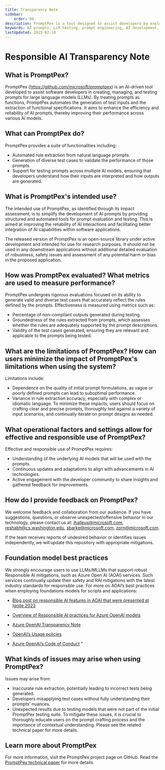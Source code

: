 ```yaml
---
title: Transparency Note
sidebar:
    order: 99
description: PromptPex is a tool designed to assist developers by exploring and testing AI model prompts.
keywords: AI prompts, LLM testing, prompt engineering, AI development, responsible AI
lastUpdated: 2025-02-18
---
```


# Responsible AI Transparency Note

## What is PromptPex?

PromptPex (https://github.com/microsoft/promptpex) is an AI-driven tool developed to assist software developers in creating, managing, and testing prompts for large language models (LLMs). By treating prompts as functions, PromptPex automates the generation of test inputs and the extraction of functional specifications. It aims to enhance the efficiency and reliability of AI prompts, thereby improving their performance across various AI models.

## What can PromptPex do?

PromptPex provides a suite of functionalities including:

-   Automated rule extraction from natural language prompts.
-   Generation of diverse test cases to validate the performance of those prompts.
-   Support for testing prompts across multiple AI models, ensuring that developers understand how their inputs are interpreted and how outputs are generated.

## What is PromptPex's intended use?

The intended use of PromptPex, as identified through its impact assessment, is to simplify the development of AI prompts by providing structured and automated tools for prompt evaluation and testing. This is aimed at improving the reliability of AI interactions and facilitating better integration of AI capabilities within software applications.

The released version of PromptPex is an open-source library under active development and intended for use for research purposes. It should not be used in any downstream applications without additional detailed evaluation of robustness, safety issues and assessment of any potential harm or bias in the proposed application.

## How was PromptPex evaluated? What metrics are used to measure performance?

PromptPex undergoes rigorous evaluations focused on its ability to generate valid and diverse test cases that accurately reflect the rules defined by the prompts. Effectiveness is measured using metrics such as:

-   Percentage of non-compliant outputs generated during testing.
-   Groundedness of the rules extracted from prompts, which assesses whether the rules are adequately supported by the prompt descriptions.
-   Validity of the test cases generated, ensuring they are relevant and applicable to the prompts being tested.

## What are the limitations of PromptPex? How can users minimize the impact of PromptPex's limitations when using the system?

Limitations include:

-   Dependence on the quality of initial prompt formulations, as vague or poorly defined prompts can lead to suboptimal performance.
-   Variance in rule extraction accuracy, especially with complex or idiomatic language.
    To minimize these impacts, users should focus on crafting clear and precise prompts, thoroughly test against a variety of input scenarios, and continually iterate on prompt designs as needed.

## What operational factors and settings allow for effective and responsible use of PromptPex?

Effective and responsible use of PromptPex requires:

-   Understanding of the underlying AI models that will be used with the prompts.
-   Continuous updates and adaptations to align with advancements in AI technologies.
-   Active engagement with the developer community to share insights and gathered feedback for improvements.

## How do I provide feedback on PromptPex?

We welcome feedback and collaboration from our audience. If you have suggestions, questions, or observe unexpected/offensive behavior in our technology, please contact us at: <jhalleux@microsoft.com>, <reshabh@cs.washington.edu>, <sbarke@microsoft.com>, <zorn@microsoft.com>.

If the team receives reports of undesired behavior or identifies issues independently, we will update this repository with appropriate mitigations.

## Foundation model best practices

We strongly encourage users to use LLMs/MLLMs that support robust Responsible AI mitigations, such as Azure Open AI (AOAI) services. Such services continually update their safety and RAI mitigations with the latest industry standards for responsible use. For more on AOAI’s best practices when employing foundations models for scripts and applications:

-   [Blog post on responsible AI features in AOAI that were presented at Ignite 2023](https://techcommunity.microsoft.com/t5/ai-azure-ai-services-blog/announcing-new-ai-safety-amp-responsible-ai-features-in-azure/ba-p/3983686)

-   [Overview of Responsible AI practices for Azure OpenAI models](https://learn.microsoft.com/en-us/legal/cognitive-services/openai/overview)

-   [Azure OpenAI Transparency Note](https://learn.microsoft.com/en-us/legal/cognitive-services/openai/transparency-note)

-   [OpenAI’s Usage policies](https://openai.com/policies/usage-policies)

-   [Azure OpenAI’s Code of Conduct](https://learn.microsoft.com/en-us/legal/cognitive-services/openai/code-of-conduct) "

## What kinds of issues may arise when using PromptPex?

Issues may arise from:

-   Inaccurate rule extraction, potentially leading to incorrect tests being generated.
-   Developers misapplying test cases without fully understanding their prompts' nuances.
-   Unexpected results due to testing models that were not part of the initial PromptPex testing suite.
    To mitigate these issues, it is crucial to thoroughly educate users on the prompt crafting process and the importance of contextual understanding. Please see the related technical paper for more details.

## Learn more about PromptPex

For more information, visit the PromptPex project page on GitHub.
Read the [PromptPex technical paper](http://arxiv.org/abs/2503.05070) for more details.
